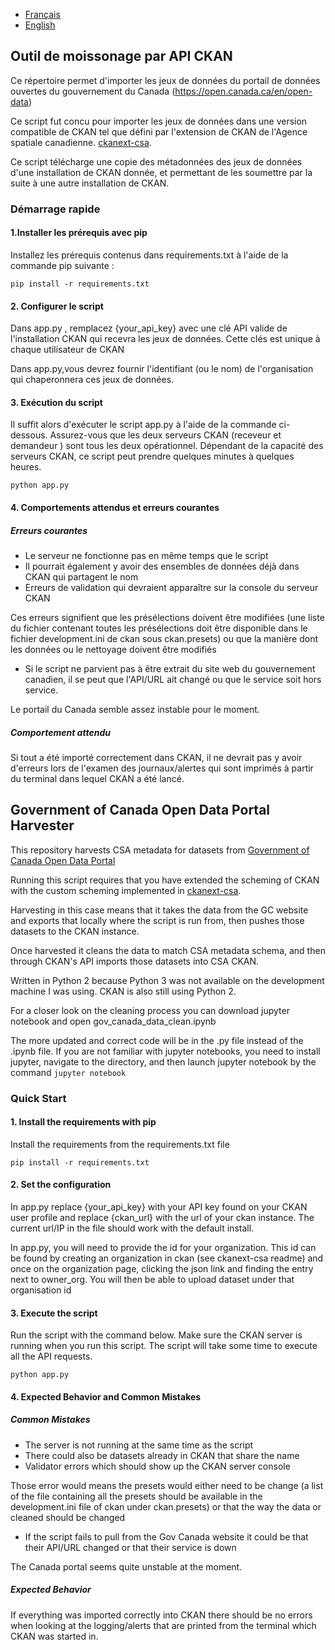 


- [Français](#outil-de-moissonage-par-api-ckan)
- [English](#government-of-canada-open-data-portal-harvester)

## Outil de moissonage par API CKAN

Ce répertoire permet d'importer les jeux de données du portail de données ouvertes du gouvernement du Canada (https://open.canada.ca/en/open-data)

Ce script fut concu pour importer les jeux de données dans une version compatible de CKAN tel que défini par l'extension de CKAN de l'Agence spatiale canadienne. [ckanext-csa](https://github.com/asc-csa/ckanext-asc-csa).

Ce script télécharge une copie des métadonnées des jeux de données d'une installation de CKAN donnée, et permettant de les soumettre par la suite à une autre installation de CKAN.

### Démarrage rapide

#### 1.Installer les prérequis avec pip
Installez les prérequis contenus dans requirements.txt à l'aide de la commande pip suivante :
```
pip install -r requirements.txt
```

#### 2. Configurer le script
Dans app.py , remplacez {your_api_key} avec une clé API valide de l'installation CKAN qui recevra les jeux de données. Cette clés est unique à chaque utilisateur de CKAN

Dans app.py,vous devrez fournir l'identifiant (ou le nom) de l'organisation qui chaperonnera ces jeux de données. 

#### 3. Exécution du script
Il suffit alors d'exécuter le script app.py à l'aide de la commande ci-dessous. Assurez-vous que les deux serveurs CKAN (receveur et demandeur ) sont tous les deux opérationnel. Dépendant de la capacité des serveurs CKAN, ce script peut prendre quelques minutes à quelques heures.
```
python app.py
```

#### 4. Comportements attendus et erreurs courantes
##### Erreurs courantes
- Le serveur ne fonctionne pas en même temps que le script
- Il pourrait également y avoir des ensembles de données déjà dans CKAN qui partagent le nom
- Erreurs de validation qui devraient apparaître sur la console du serveur CKAN

Ces erreurs signifient que les présélections doivent être modifiées (une liste du fichier contenant toutes les présélections doit être disponible dans le fichier development.ini de ckan sous ckan.presets) ou que la manière dont les données ou le nettoyage doivent être modifiés

- Si le script ne parvient pas à être extrait du site web du gouvernement canadien, il se peut que l'API/URL ait changé ou que le service soit hors service.

Le portail du Canada semble assez instable pour le moment.

##### Comportement attendu
Si tout a été importé correctement dans CKAN, il ne devrait pas y avoir d'erreurs lors de l'examen des journaux/alertes qui sont imprimés à partir du terminal dans lequel CKAN a été lancé.

## Government of Canada Open Data Portal Harvester

This repository harvests CSA metadata for datasets from [Government of Canada Open Data Portal](https://open.canada.ca/en/open-data)

Running this script requires that you have extended the scheming of CKAN with the custom scheming implemented in [ckanext-csa](https://github.com/asc-csa/ckanext-asc-csa).

Harvesting in this case means that it takes the data from the GC website and exports that locally where the script is run from, then pushes those datasets to the CKAN instance.

Once harvested it cleans the data to match CSA metadata schema, and then through CKAN's API imports those datasets into CSA CKAN.

Written in Python 2 because Python 3 was not available on the development machine I was using. CKAN is also still using Python 2.

For a closer look on the cleaning process you can download jupyter notebook and open gov_canada_data_clean.ipynb

The more updated and correct code will be in the .py file instead of the .ipynb file. If you are not familiar with jupyter notebooks, you need to install jupyter, navigate to the directory, and then launch jupyter notebook by the command `jupyter notebook`

### Quick Start

#### 1. Install the requirements with pip
Install the requirements from the requirements.txt file
```
pip install -r requirements.txt
```

#### 2. Set the configuration
In app.py replace {your_api_key} with your API key found on your CKAN user profile and replace {ckan_url} with the url of your ckan instance. The current url/IP in the file should work with the default install.

In app.py, you will need to provide the id for your organization. This id can be found by creating an organization in ckan (see ckanext-csa readme) and once on the organization page, clicking the json link and finding the entry next to owner_org. You will then be able to upload dataset under that organisation id

#### 3. Execute the script
Run the script with the command below. Make sure the CKAN server is running when you run this script. The script will take some time to execute all the API requests.
```
python app.py
```

#### 4. Expected Behavior and Common Mistakes
##### Common Mistakes
- The server is not running at the same time as the script
- There could also be datasets already in CKAN that share the name
- Validator errors which should show up the CKAN server console

Those error would means the presets would either need to be change (a list of the file containing all the presets should be available in the development.ini file of ckan under ckan.presets) or that the way the data or cleaned should be changed

- If the script fails to pull from the Gov Canada website it could be that their API/URL changed or that their service is down

The Canada portal seems quite unstable at the moment.

##### Expected Behavior
If everything was imported correctly into CKAN there should be no errors when looking at the logging/alerts that are printed from the terminal which CKAN was started in.
